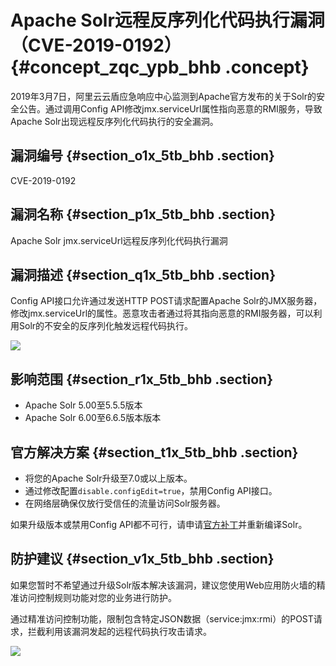 # Apache Solr远程反序列化代码执行漏洞（CVE-2019-0192） {#concept_zqc_ypb_bhb .concept}

2019年3月7日，阿里云云盾应急响应中心监测到Apache官方发布的关于Solr的安全公告。通过调用Config API修改jmx.serviceUrl属性指向恶意的RMI服务，导致Apache Solr出现远程反序列化代码执行的安全漏洞。

## 漏洞编号 {#section_o1x_5tb_bhb .section}

CVE-2019-0192

## 漏洞名称 {#section_p1x_5tb_bhb .section}

Apache Solr jmx.serviceUrl远程反序列化代码执行漏洞

## 漏洞描述 {#section_q1x_5tb_bhb .section}

Config API接口允许通过发送HTTP POST请求配置Apache Solr的JMX服务器，修改jmx.serviceUrl的属性。恶意攻击者通过将其指向恶意的RMI服务器，可以利用Solr的不安全的反序列化触发远程代码执行。

![](http://static-aliyun-doc.oss-cn-hangzhou.aliyuncs.com/assets/img/136240/155228563840396_zh-CN.png)

## 影响范围 {#section_r1x_5tb_bhb .section}

-   Apache Solr 5.00至5.5.5版本
-   Apache Solr 6.00至6.6.5版本版本

## 官方解决方案 {#section_t1x_5tb_bhb .section}

-   将您的Apache Solr升级至7.0或以上版本。
-   通过修改配置`disable.configEdit=true`，禁用Config API接口。
-   在网络层确保仅放行受信任的流量访问Solr服务器。

如果升级版本或禁用Config API都不可行，请申请[官方补丁](https://issues.apache.org/jira/secure/attachment/12961503/12961503_SOLR-13301.patch?spm=a2c4g.11174386.n2.3.2ff71051rU5PP4&file=12961503_SOLR-13301.patch)并重新编译Solr。

## 防护建议 {#section_v1x_5tb_bhb .section}

如果您暂时不希望通过升级Solr版本解决该漏洞，建议您使用Web应用防火墙的精准访问控制规则功能对您的业务进行防护。

通过精准访问控制功能，限制包含特定JSON数据（service:jmx:rmi）的POST请求，拦截利用该漏洞发起的远程代码执行攻击请求。

![](http://static-aliyun-doc.oss-cn-hangzhou.aliyuncs.com/assets/img/136240/155228563840395_zh-CN.png)


